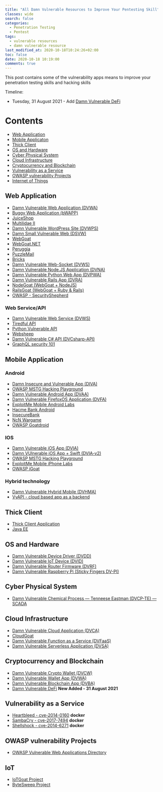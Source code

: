 ```yaml
---
title: "All Damn Vulnerable Resources to Improve Your Pentesting Skill"
classes: wide
search: false
categories: 
  - Penetration Testing
  - Pentest
tags:
  - vulnerable resources
  - damn vulnerable resource
last_modified_at: 2020-10-18T10:24:26+02:00
toc: false
date: 2020-10-18 10:19:00
comments: true
---
```


This post contains some of the vulnerability apps means to improve your penetration testing skills and hacking skills

Timeline:
- Tuesday, 31 August 2021 - Add [Damn Vulnerable DeFi](https://www.damnvulnerabledefi.xyz/)

# Contents
- [Web Application](#web-application)
- [Mobile Applicaton](#mobile-application)
- [Thick Client](#thick-client)
- [OS and Hardware](#os-and-hardware)
- [Cyber Physical System](#cyber-physical-system)
- [Cloud Infrastructure](#cloud-infrastructure)
- [Cryptocurrency and Blockchain](#cryptocurrency-and-blockchain)
- [Vulnerability as a Service](#vulnerability-as-a-service)
- [OWASP vulnerability Projects](#owasp-vulnerability-projects)
- [Internet of Things](#iot)

## Web Application
- [Damn Vulnerable Web Application (DVWA)](https://github.com/ethicalhack3r/DVWA])
- [Buggy Web Application (bWAPP)](https://sourceforge.net/projects/bwapp/files/bWAPP/)
- [JuiceShop](https://github.com/bkimminich/juice-shop)
- [Multilidae II](https://github.com/webpwnized/mutillidae)
- [Damn Vulnerable WordPress Site (DVWPS)](https://github.com/vianasw/dvwps)              
- [Damn Small Vulnerable Web (DSVW)](https://github.com/stamparm/DSVW)
- [WebGoat](https://github.com/WebGoat/WebGoat)
- [WebGoat.NET](https://github.com/jerryhoff/WebGoat.NET)
- [Peruggia](https://sourceforge.net/projects/peruggia/)
- [PuzzleMail](https://code.google.com/archive/p/puzzlemall/)
- [Bricks](https://sechow.com/bricks/download.html)
- [Damn Vulnerable Web-Socket (DVWS)](https://github.com/interference-security/DVWS/)
- [Damn Vulnerable Node.JS Application (DVNA)](https://github.com/appsecco/dvna)
- [Damn Vulnerable Python Web App (DVPWA)](https://github.com/anxolerd/dvpwa)
- [Damn Vulnerable Rails App (DVRA)](https://github.com/guilleiguaran/dvra)
- [NodeGoat (WebGoat + NodeJS)](https://github.com/OWASP/NodeGoat)
- [RailsGoat (WebGoat + Ruby & Rails)](https://github.com/OWASP/railsgoat)
- [OWASP - SecurityShepherd](https://github.com/OWASP/SecurityShepherd)

### Web Service/API
- [Damn Vulnerable Web Service (DVWS)](https://github.com/snoopysecurity/dvws)
- [Tiredful API](https://github.com/payatu/Tiredful-API/)
- [Python Vulnerable API](https://github.com/mattvaldes/vulnerable-api)
- [Websheep](https://github.com/wishtack/wishtack-websheep)
- [Damn Vulnerable C# API (DVCsharp-API)](https://github.com/appsecco/dvcsharp-api)
- [GraphQL security 101](https://github.com/twseptian/graphql-security-labs)

## Mobile Application
### Android
- [Damn Insecure and Vulnerable App (DIVA)](https://github.com/payatu/diva-android)
- [OWASP MSTG Hacking Playground](https://github.com/OWASP/MSTG-Hacking-Playground)
- [Damn Vulnerable Android App (DVAA)](https://code.google.com/p/dvaa/)
- [Damn Vulnerable FirefoxOS Application (DVFA)](https://github.com/arroway/dvfa)
- [ExploitMe Mobile Android Labs](https://securitycompass.github.io/AndroidLabs/)
- [Hacme Bank Android](https://www.mcafee.com/us/downloads/free-tools/hacme-bank-android.aspx)
- [InsecureBank](https://www.paladion.net/downloadapp.html)
- [NcN Wargame](https://github.com/NocONName/Wargame_NcN2012)
- [OWASP Goatdroid](https://github.com/jackMannino/OWASP-GoatDroid-Project)

### IOS
- [Damn Vulnerable iOS App (DVIA)](https://github.com/prateek147/DVIA)
- [Damn VUlnerable iOS App + Swift (DVIA-v2)](https://github.com/prateek147/DVIA-v2)
- [OWASP MSTG Hacking Playground](https://github.com/OWASP/MSTG-Hacking-Playground)
- [ExploitMe Mobile iPhone Labs](https://securitycompass.github.io/iPhoneLabs/)
- [OWASP iGoat](https://code.google.com/p/owasp-igoat/)

### Hybrid technology
- [Damn Vulnerable Hybrid Mobile (DVHMA)](https://github.com/logicalhacking/DVHMA)
- [VyAPI - cloud based app as a backend](https://github.com/appsecco/VyAPI)

## Thick Client
- [Thick Client Application](https://github.com/secvulture/dvta)
- [Java EE](https://github.com/appsecco/dvja)

## OS and Hardware
- [Damn Vulnerable Device Driver (DVDD)](https://github.com/pwk4m1/Damn_Vulnerable_Device_Driver)
- [Damn Vulnerable IoT Device (DVID)](https://github.com/Vulcainreo/DVID)
- [Damn Vulnerable Router Firmware (DVRF)](https://github.com/praetorian-code/DVRF)
- [Damn Vulnerable Raspberry Pi (Sticky Fingers DV-PI)](https://whitedome.com.au/re4son/sticky-fingers-dv-pi/)

## Cyber Physical System
- [Damn Vulnerable Chemical Process — Tenneese Eastman (DVCP-TE) — SCADA](https://github.com/satejnik/DVCP-TE)

## Cloud Infrastructure
- [Damn Vulnerable Cloud Application (DVCA)](https://github.com/m6a-UdS/dvca)
- [CloudGoat](https://github.com/RhinoSecurityLabs/cloudgoat)
- [Damn Vulnerable Function as a Service (DVFaaS)](https://github.com/we45/DVFaaS-Damn-Vulnerable-Functions-as-a-Service)
- [Damn Vulnerable Serverless Application (DVSA)](https://github.com/OWASP/DVSA)

## Cryptocurrency and Blockchain
- [Damn Vulnerable Crypto Wallet (DVCW)](https://gitlab.com/badbounty/dvcw)
- [Damn Vulnerable Wallet App (DVWA)](https://github.com/genecyber/Damn-Vulnerable-Wallet-App)
- [Damn Vulnerable Blockchain App (DVBA)](https://github.com/subashsn/dvba) 
- [Damn Vulnerable DeFi](https://www.damnvulnerabledefi.xyz/) **New Added - 31 August 2021**

## Vulnerability as a Service
- [Heartbleed - cve-2014-0160](https://hub.docker.com/r/hmlio/vaas-cve-2014-0160/) **docker**
- [SambaCry - cve-2017-7494](https://hub.docker.com/r/vulnerables/cve-2017-7494/) **docker**
- [Shellshock - cve-2014-6271](https://hub.docker.com/r/hmlio/vaas-cve-2014-6271/) **docker**

## OWASP vulnerability Projects
- [OWASP Vulnerable Web Applications Directory](https://owasp.org/www-project-vulnerable-web-applications-directory/)

## IoT
- [IoTGoat Project](https://github.com/scriptingxss/IoTGoat)
- [ByteSweep Project](https://gitlab.com/bytesweep/bytesweep)